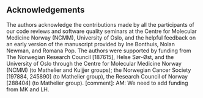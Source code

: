## Acknowledgements ##

The authors acknowledge the contributions made by all the participants of our code reviews and software quality seminars at the Centre for Molecular Medicine Norway (NCMM), University of Oslo, and the helpful feedback on an early version of the manuscript provided by Ine Bonthuis, Nolan Newman, and Romana Pop.
The authors were supported by funding from The Norwegian Research Council [187615], Helse Sør-Øst, and the University of Oslo through the Centre for Molecular Medicine Norway (NCMM) (to Mathelier and Kuijjer groups); the Norwegian Cancer Society [197884, 245890] (to Mathelier group), the Research Council of Norway [288404] (to Mathelier group).
[comment]: AM: We need to add funding from MK and LH.